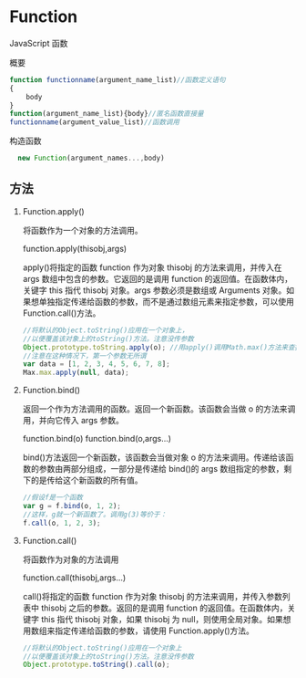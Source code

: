 # Function

JavaScript 函数

概要

```js
function functionname(argument_name_list)//函数定义语句
{
    body
}
function(argument_name_list){body}//匿名函数直接量
functionname(argument_value_list)//函数调用
```

构造函数

```js
  new Function(argument_names...,body)
```

## 方法

1. Function.apply()

   将函数作为一个对象的方法调用。

   function.apply(thisobj,args)

   apply()将指定的函数 function 作为对象 thisobj 的方法来调用，并传入在 args 数组中包含的参数。它返回的是调用 function 的返回值。在函数体内，关键字 this 指代 thisobj 对象。args 参数必须是数组或 Arguments 对象。如果想单独指定传递给函数的参数，而不是通过数组元素来指定参数，可以使用 Function.call()方法。

   ```js
   //将默认的Object.toString()应用在一个对象上，
   //以便覆盖该对象上的toString()方法。注意没传参数
   Object.prototype.toString.apply(o); //用apply()调用Math.max()方法来查找数组中的最大元素
   //注意在这种情况下，第一个参数无所谓
   var data = [1, 2, 3, 4, 5, 6, 7, 8];
   Max.max.apply(null, data);
   ```

2. Function.bind()

   返回一个作为方法调用的函数。返回一个新函数。该函数会当做 o 的方法来调用，并向它传入 args 参数。

   function.bind(o) function.bind(o,args...)

   bind()方法返回一个新函数，该函数会当做对象 o 的方法来调用。传递给该函数的参数由两部分组成，一部分是传递给 bind()的 args 数组指定的参数，剩下的是传给这个新函数的所有值。

   ```js
   //假设f是一个函数
   var g = f.bind(o, 1, 2);
   //这样，g就一个新函数了。调用g(3)等价于：
   f.call(o, 1, 2, 3);
   ```

3. Function.call()

   将函数作为对象的方法调用

   function.call(thisobj,args...)

   call()将指定的函数 function 作为对象 thisobj 的方法来调用，并传入参数列表中 thisobj 之后的参数。返回的是调用 function 的返回值。在函数体内，关键字 this 指代 thisobj 对象，如果 thisobj 为 null，则使用全局对象。如果想用数组来指定传递给函数的参数，请使用 Function.apply()方法。

   ```js
   //将默认的Object.toString()应用在一个对象上
   //以便覆盖该对象上的toString()方法。注意没传参数
   Object.prototype.toString().call(o);
   ```
